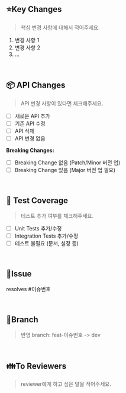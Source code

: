 ## ⭐Key Changes
> 핵심 변경 사항에 대해서 적어주세요.
1. 변경 사항 1
2. 변경 사항 2
3. ...

<br>

## 📦 API Changes
> API 변경 사항이 있다면 체크해주세요.
- [ ] 새로운 API 추가
- [ ] 기존 API 수정
- [ ] API 삭제
- [ ] API 변경 없음

**Breaking Changes:**
- [ ] Breaking Change 없음 (Patch/Minor 버전 업)
- [ ] Breaking Change 있음 (Major 버전 업 필요)

<br>

## 🧪 Test Coverage
> 테스트 추가 여부를 체크해주세요.
- [ ] Unit Tests 추가/수정
- [ ] Integration Tests 추가/수정
- [ ] 테스트 불필요 (문서, 설정 등)

<br>

## 📌Issue
<!-- PR 머지 시 Issue를 자동으로 닫으려면 아래 형식 사용 -->
<!-- 예: resolves #7 -->

resolves #이슈번호

<br>

## 🩼Branch

> 반영 branch: feat-이슈번호 -> dev

<br>

## 👪To Reviewers
> reviewer에게 하고 싶은 말을 적어주세요.
